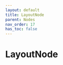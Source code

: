 ```yaml
---
layout: default
title: LayoutNode
parent: Nodes
nav_order: 17
has_toc: false
---
```



# LayoutNode

